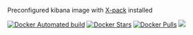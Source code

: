 Preconfigured kibana image with [X-pack](https://www.elastic.co/downloads/x-pack) installed

[![Docker Automated build](https://img.shields.io/docker/automated/davidkarlsen/kibana-x-pack.svg)]()
[![Docker Stars](https://img.shields.io/docker/stars/davidkarlsen/kibana-x-pack.svg)]()
[![Docker Pulls](https://img.shields.io/docker/pulls/davidkarlsen/kibana-x-pack.svg)]()
[![](https://images.microbadger.com/badges/version/davidkarlsen/kibana-x-pack.svg)](https://microbadger.com/images/davidkarlsen/kibana-x-pack "Get your own version badge on microbadger.com")
